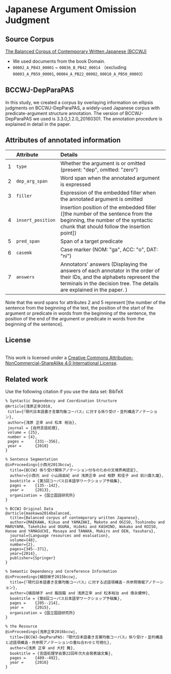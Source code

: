 # Japanese Argument Omission  Judgment

## Source Corpus
[The Balanced Corpus of Contemporary Written Japanese (BCCWJ)](https://clrd.ninjal.ac.jp/bccwj/en/index.html) 
- We used documents from the book Domain.
- `00002_A_PB43_00001` ~ `00036_B_PB42_00014`
（excluding `00003_A_PB59_00001`, `00004_A_PB22_00002`, `00010_A_PB50_00003`）


## BCCWJ-DepParaPAS
In this study, we created a corpus by overlaying information on ellipsis judgments on BCCWJ-DepParaPAS, a widely-used Japanese corpus with predicate-argument structure annotation. The version of BCCWJ-DepParaPAS we used is  3.3.0_1.2.0_20160301. The annotation procedure is explained in detail in the paper.


## Attributes of annotated information
| | Attribute | Details |
|:---|:---|:---|
|1 |`type` |Whether the argument is  or omitted (present: "dep", omitted: "zero") | 
|2 |`dep_arg_span` |Word span when the annotated argument is expressed |
|3 |`filler` |Expression of the embedded filler when the annotated argument is omitted |
|4 |`insert_position` |Insertion position of the embedded filler ([the number of the sentence from the beginning, the number of the syntactic chunk that should follow the insertion point]) | 
|5 |`pred_span` |Span of a target predicate|
|6 |`casemk`|Case marker (NOM: "ga", ACC: "o", DAT: "ni") |
|7 |`answers` |Annotators' answers (Displaying the answers of each annotator in the order of their IDs, and the alphabets represent the terminals in the decision tree. The details are explained in the paper. ) |

Note that the word spans for attributes 2 and 5 represent [the number of the sentence from the beginning of the text, the position of the start of the argument or predicate in words from the beginning of the sentence, the position of the end of the argument or predicate in words from the beginning of the sentence].

## License
</a><br />This work is licensed under a <a rel="license" href="http://creativecommons.org/licenses/by-nc-sa/4.0/">Creative Commons Attribution-NonCommercial-ShareAlike 4.0 International License</a>.

## Related work
Use the following citation if you use the data set:
BibTeX
```
% Syntactic Dependency and Coordination Structure
@Article{浅原正幸2018,
 title={『現代日本語書き言葉均衡コーパス』に対する係り受け・並列構造アノテーション},
 author={浅原 正幸 and 松本 裕治},
 journal = {自然言語処理},
 volume = {25},
 number = {4},
 pages = 	 {331--356},
 year = 	 {2018}
}

% Sentence Segmentation
@inProceedings{小西光2013bccwj,
  title={BCCWJ 係り受け関係アノテーション付与のための文境界再認定},
  author={小西光 and 小山田由紀 and 浅原正幸 and 柏野 和佳子 and 前川喜久雄},
  booktitle = {第3回コーパス日本語学ワークショップ予稿集},
  pages = 	 {135--142},
  year = 	 {2013},
  organization = {国立国語研究所}
}

% BCCWJ Original Data
@article{maekawa2014balanced,
  title={Balanced corpus of contemporary written Japanese},
  author={MAEKAWA, Kikuo and YAMAZAKI, Makoto and OGISO, Toshinobu and MARUYAMA, Takehiko and OGURA, Hideki and KASHINO, Wakako and KOISO, Hanae and YAMAGUCHI, Masaya and TANAKA, Makiro and DEN, Yasuharu},
  journal={Language resources and evaluation},
  volume={48},
  number={2},
  pages={345--371},
  year={2014},
  publisher={Springer}
}

% Semantic Dependency and Coreference Information
@inProceedings{植田禎子2015bccwj,
  title={『現代日本語書き言葉均衡コーパス』に対する述語項構造・共参照情報アノテーション},
  author={植田禎子 and 飯田龍 and 浅原正幸 and 松本裕治 and 徳永健伸},
  booktitle = {第8回コーパス日本語学ワークショップ予稿集},
  pages = 	 {205--214},
  year = 	 {2015},
  organization = {国立国語研究所}
}

% the Resource
@inProceedings{浅原正幸2016bccwj,
  title={BCCWJ-DepParaPAS:『現代日本語書き言葉均衡コーパス』係り受け・並列構造と述語項構造・共参照アノテーションの重ね合わせと可視化},
  author={浅原 正幸 and 大村 舞},
  booktitle = {言語処理学会第22回年次大会発表論文集},
  pages = 	 {489--492},
  year = 	 {2016}
}
```
